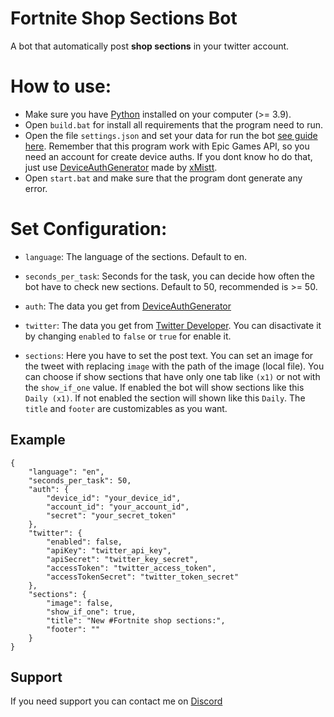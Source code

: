 # Fortnite Shop Sections Bot
A bot that automatically post <b>shop sections</b> in your twitter account.


# How to use:
- Make sure you have [Python](https://www.python.org/downloads/) installed on your computer (>= 3.9).
- Open `build.bat` for install all requirements that the program need to run.
- Open the file `settings.json` and set your data for run the bot [see guide here](https://github.com/djlorenzouasset/Fortnite-Sections-Bot#Set-Configuration). Remember that this program work with Epic Games API, so you need an account for create device auths. If you dont know ho do that, just use [DeviceAuthGenerator](https://github.com/xMistt/DeviceAuthGenerator) made by [xMistt](https://github.com/xMistt).
- Open `start.bat` and make sure that the program dont generate any error.


# Set Configuration:

- `language`: The language of the sections. Default to en.
+ `seconds_per_task`: Seconds for the task, you can decide how often the bot have to check new sections. Default to 50, recommended is >= 50.
- `auth`: The data you get from [DeviceAuthGenerator](https://github.com/xMistt/DeviceAuthGenerator)
+ `twitter`: The data you get from [Twitter Developer](https://developer.twitter.com/en). You can disactivate it by changing `enabled` to `false` or `true` for enable it.
- `sections`: Here you have to set the post text. You can set an image for the tweet with replacing `image` with the path of the image (local file). You can choose if show sections that have only one tab like `(x1)` or not with the `show_if_one` value. If enabled the bot will show sections like this `Daily (x1)`. If not enabled the section will shown like this `Daily`. The `title` and `footer` are customizables as you want.


## Example
```jsonc
{
    "language": "en",
    "seconds_per_task": 50,
    "auth": {
        "device_id": "your_device_id",
        "account_id": "your_account_id",
        "secret": "your_secret_token"
    },
    "twitter": {
        "enabled": false,
        "apiKey": "twitter_api_key",
        "apiSecret": "twitter_key_secret",
        "accessToken": "twitter_access_token",
        "accessTokenSecret": "twitter_token_secret"
    },
    "sections": {
        "image": false,
        "show_if_one": true,
        "title": "New #Fortnite shop sections:",
        "footer": ""
    }
}
```

## Support

If you need support you can contact me on [Discord](https://discord.com/users/584349337497108480)